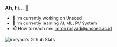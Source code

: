 ### Ah, hi... 👋

- 🔭 I’m currently working on Unsoed
- 🌱 I’m currently learning AI, ML, PV System
- 📫 How to reach me: imron.rosyadi@unsoed.ac.id

![irosyadi's Github Stats](https://github-readme-stats.vercel.app/api?username=irosyadi&show_icons=true&theme=radical)

<!--
**irosyadi/irosyadi** is a ✨ _special_ ✨ repository because its `README.md` (this file) appears on your GitHub profile.

Here are some ideas to get you started:

- 🔭 I’m currently working on ...
- 🌱 I’m currently learning ...
- 👯 I’m looking to collaborate on ...
- 🤔 I’m looking for help with ...
- 💬 Ask me about ...
- 📫 How to reach me: ...
- 😄 Pronouns: ...
- ⚡ Fun fact: ...
-->
